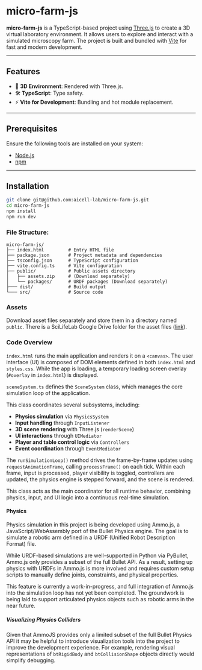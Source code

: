 # micro-farm-js

**micro-farm-js** is a TypeScript-based project using [Three.js](https://threejs.org/) to create a 3D virtual laboratory environment. It allows users to explore and interact with a simulated microscopy farm. The project is built and bundled with [Vite](https://vitejs.dev/) for fast and modern development.

---

## Features

- 🎨 **3D Environment**: Rendered with Three.js.
- 🛠️ **TypeScript**: Type safety.
- ⚡ **Vite for Development**: Bundling and hot module replacement.

---

## Prerequisites

Ensure the following tools are installed on your system:

- [Node.js](https://nodejs.org/)
- [npm](https://www.npmjs.com/)

---

## Installation

   ```bash
   git clone git@github.com:aicell-lab/micro-farm-js.git
   cd micro-farm-js
   npm install
   npm run dev
   ```
### File Structure:
```plaintext
micro-farm-js/
├── index.html         # Entry HTML file
├── package.json       # Project metadata and dependencies
├── tsconfig.json      # TypeScript configuration
├── vite.config.ts     # Vite configuration
├── public/            # Public assets directory
│   ├── assets.zip     # (Download separately)
│   └── packages/      # URDF packages (Download separately)
├─── dist/             # Build output 
└─── src/              # Source code
```

### Assets
Download asset files separately and store them in a directory named `public`. There is a SciLifeLab Google Drive folder for the asset files ([link](https://drive.google.com/drive/folders/1g0Fn1z1HypzZXlIOSOknS61B0Xc6bXgN?usp=sharing)).

### Code Overview

`index.html` runs the main application and renders it on a `<canvas>`. The user interface (UI) is composed of DOM elements defined in both `index.html` and `styles.css`. While the app is loading, a temporary loading screen overlay (`#overlay` in `index.html`) is displayed.

`sceneSystem.ts` defines the `SceneSystem` class, which manages the core simulation loop of the application.

This class coordinates several subsystems, including:
- **Physics simulation** via `PhysicsSystem`
- **Input handling** through `InputListener`
- **3D scene rendering** with Three.js (`renderScene`)
- **UI interactions** through `UIMediator`
- **Player and table control logic** via `Controllers`
- **Event coordination** through `EventMediator`

The `runSimulationLoop()` method drives the frame-by-frame updates using `requestAnimationFrame`, calling `processFrame()` on each tick. Within each frame, input is processed, player visibility is toggled, controllers are updated, the physics engine is stepped forward, and the scene is rendered.

This class acts as the main coordinator for all runtime behavior, combining physics, input, and UI logic into a continuous real-time simulation.

#### Physics

Physics simulation in this project is being developed using Ammo.js, a JavaScript/WebAssembly port of the Bullet Physics engine. The goal is to simulate a robotic arm defined in a URDF (Unified Robot Description Format) file.

While URDF-based simulations are well-supported in Python via PyBullet, Ammo.js only provides a subset of the full Bullet API. As a result, setting up physics with URDFs in Ammo.js is more involved and requires custom setup scripts to manually define joints, constraints, and physical properties.

This feature is currently a work-in-progress, and full integration of Ammo.js into the simulation loop has not yet been completed. The groundwork is being laid to support articulated physics objects such as robotic arms in the near future.

##### Visualizing Physics Colliders

Given that AmmoJS provides only a limited subset of the full Bullet Physics API it may be helpful to introduce visualization tools into the project to improve the development experience. For example, rendering visual representations of `btRigidBody` and `btCollisionShape` objects directly would simplify debugging.
